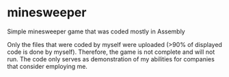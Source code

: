 # minesweeper
Simple minesweeper game that was coded mostly in Assembly

Only the files that were coded by myself were uploaded (>90% of displayed code is done by myself).
Therefore, the game is not complete and will not run. The code only serves as demonstration of my abilities for companies that consider employing me.
